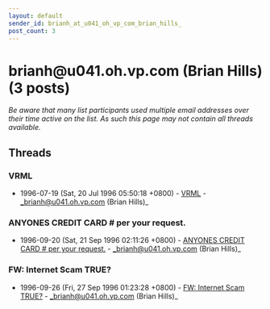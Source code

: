 ```yaml
---
layout: default
sender_id: brianh_at_u041_oh_vp_com_brian_hills_
post_count: 3
---
```


# brianh<span>@</span>u041.oh.vp.com (Brian Hills) (3 posts)

_Be aware that many list participants used multiple email addresses over their time active on the list. As such this page may not contain all threads available._

## Threads

### VRML
+ 1996-07-19 (Sat, 20 Jul 1996 05:50:18 +0800) - [VRML](/archive/1996/07/dfcb2023741ea0da7ce98261d181043526bd37aecbe5a6c05a7d957e8df2237c) - _brianh@u041.oh.vp.com (Brian Hills)_

### ANYONES CREDIT CARD # per your request.
+ 1996-09-20 (Sat, 21 Sep 1996 02:11:26 +0800) - [ANYONES CREDIT CARD # per your request.](/archive/1996/09/699e20e95315b737c9a4eeea6a5abdfebdc00b65bb288404d6c11c0b7d10b85f) - _brianh@u041.oh.vp.com (Brian Hills)_

### FW: Internet Scam TRUE?
+ 1996-09-26 (Fri, 27 Sep 1996 01:23:28 +0800) - [FW: Internet Scam TRUE?](/archive/1996/09/9e2abb2e2afaf42b831579f9bb73041dd2a0e252a54a0fcbd7ecf9631d5845e0) - _brianh@u041.oh.vp.com (Brian Hills)_

